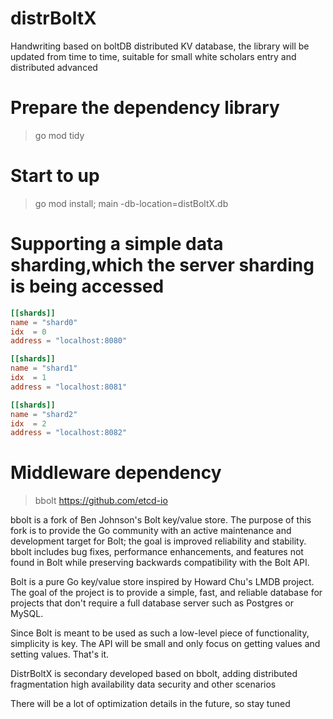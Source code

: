 # distrBoltX
Handwriting based on boltDB distributed KV database, the library will be updated from time to time, suitable for small white scholars entry and distributed advanced
# Prepare the dependency library
> go mod tidy 
# Start to up
> go mod install; main -db-location=distBoltX.db

# Supporting a simple data sharding,which the server sharding is being accessed
```toml
[[shards]]
name = "shard0"
idx  = 0
address = "localhost:8080"

[[shards]]
name = "shard1"
idx  = 1
address = "localhost:8081"

[[shards]]
name = "shard2"
idx  = 2
address = "localhost:8082"
```
# Middleware dependency
>bbolt 
> https://github.com/etcd-io

bbolt is a fork of Ben Johnson's Bolt key/value store. The purpose of this fork is to provide the Go community with an active maintenance and development target for Bolt; the goal is improved reliability and stability. bbolt includes bug fixes, performance enhancements, and features not found in Bolt while preserving backwards compatibility with the Bolt API.

Bolt is a pure Go key/value store inspired by Howard Chu's LMDB project. The goal of the project is to provide a simple, fast, and reliable database for projects that don't require a full database server such as Postgres or MySQL.

Since Bolt is meant to be used as such a low-level piece of functionality, simplicity is key. The API will be small and only focus on getting values and setting values. That's it.

DistrBoltX is secondary developed based on bbolt, adding distributed fragmentation high availability data security and other scenarios

There will be a lot of optimization details in the future, so stay tuned

